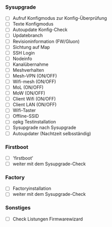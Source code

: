### Sysupgrade 
- [ ] Aufruf Konfigmodus zur Konfig-Überprüfung
- [ ] Texte Konfigmodus
- [ ] Autoupdate Konfig-Check
- [ ] Updatebranch 
- [ ] Revisioninformation (FW/Gluon)
- [ ] Sichtung auf Map
- [ ] SSH Login
- [ ] Nodeinfo
- [ ] Kanalübernahme
- [ ] Meshverhalten
- [ ] Mesh-VPN (ON/OFF)
- [ ] Wifi-mesh (ON/OFF)
- [ ] MoL (ON/OFF)
- [ ] MoW (ON/OFF)
- [ ] Client Wifi (ON/OFF)
- [ ] Client LAN (ON/OFF)
- [ ] Wifi-Taster
- [ ] Offline-SSID
- [ ] opkg Testinstallation
- [ ] Sysupgrade nach Sysupgrade
- [ ] Autoupdater (Nachtzeit selbsständig)

### Firstboot
- [ ] 'firstboot'
- [ ] weiter mit dem Sysupgrade-Check

### Factory
- [ ] Factoryinstallation
- [ ] weiter mit dem Sysupgrade-Check

### Sonstiges
- [ ] Check Listungen Firmwarewizard
